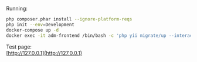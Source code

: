 Running:
```sh
php composer.phar install --ignore-platform-reqs
php init --env=Development
docker-compose up -d
docker exec -it adm-frontend /bin/bash -c 'php yii migrate/up --interactive=0'
```

Test page:\
[http://127.0.0.1](http://127.0.0.1)
